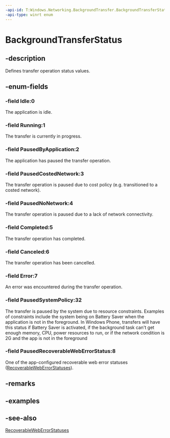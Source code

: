 ```yaml
---
-api-id: T:Windows.Networking.BackgroundTransfer.BackgroundTransferStatus
-api-type: winrt enum
---
```


<!-- Enumeration syntax
public enum Windows.Networking.BackgroundTransfer.BackgroundTransferStatus : int
-->

# BackgroundTransferStatus

## -description
Defines transfer operation status values.

## -enum-fields
### -field Idle:0
The application is idle.

### -field Running:1
The transfer is currently in progress.

### -field PausedByApplication:2
The application has paused the transfer operation.

### -field PausedCostedNetwork:3
The transfer operation is paused due to cost policy (e.g. transitioned to a costed network).

### -field PausedNoNetwork:4
The transfer operation is paused due to a lack of network connectivity.

### -field Completed:5
The transfer operation has completed.

### -field Canceled:6
The transfer operation has been cancelled.

### -field Error:7
An error was encountered during the transfer operation.

### -field PausedSystemPolicy:32
The transfer is paused by the system due to resource constraints. Examples of constraints include the system being on Battery Saver when the application is not in the foreground. In Windows Phone, transfers will have this status if Battery Saver is activated, if the background task can't get enough memory, CPU, power resources to run, or if the network condition is 2G and the app is not in the foreground

### -field PausedRecoverableWebErrorStatus:8
One of the app-configured recoverable web error statuses ([RecoverableWebErrorStatuses](downloadoperation_recoverableweberrorstatuses.md)). 

## -remarks

## -examples

## -see-also
[RecoverableWebErrorStatuses](downloadoperation_recoverableweberrorstatuses.md)
